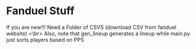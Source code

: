 # Fanduel Stuff

If you are new!!! Need a Folder of CSVS (download CSV from fanduel website) <\br>
Also, note that gen_lineup generates a lineup while main.py just sorts players based on PPS
